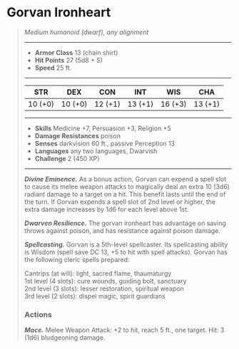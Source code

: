 # Gorvan Ironheart
>*Medium humanoid (dwarf), any alignment*
>___
>- **Armor Class** 13 (chain shirt)
>- **Hit Points** 27 (5d8 + 5)
>- **Speed** 25 ft. 
>___
>|STR|DEX|CON|INT|WIS|CHA|
>|:---:|:---:|:---:|:---:|:---:|:---:|
>|10 (+0)|10 (+0)|12 (+1)|13 (+1)|16 (+3)|13 (+1)|
>___
>- **Skills** Medicine +7, Persuasion +3, Religion +5
>- **Damage Resistances** poison
>- **Senses** darkvision 60 ft., passive Perception 13
>- **Languages** any two languages, Dwarvish
>- **Challenge** 2 (450 XP)
>___
>***Divine Eminence.*** As a bonus action, Gorvan can expend a spell slot to cause its melee weapon attacks to magically deal an extra 10 (3d6) radiant damage to a target on a hit. This benefit lasts until the end of the turn. If Gorvan expends a spell slot of 2nd level or higher, the extra damage increases by 1d6 for each level above 1st.  
>
>***Dwarven Resilience.*** The gorvan ironheart has advantage on saving throws against poison, and has resistance against poison damage.  
>
>***Spellcasting.*** Gorvan is a 5th-level spellcaster. Its spellcasting ability is Wisdom (spell save DC 13, +5 to hit with spell attacks). Gorvan has the following cleric spells prepared:  
>
>Cantrips (at will): light, sacred flame, thaumaturgy  
>1st level (4 slots): cure wounds, guiding bolt, sanctuary  
>2nd level (3 slots): lesser restoration, spiritual weapon  
>3rd level (2 slots): dispel magic, spirit guardians  
>
>### Actions
>***Mace.*** Melee Weapon Attack: +2 to hit, reach 5 ft., one target. Hit: 3 (1d6) bludgeoning damage.